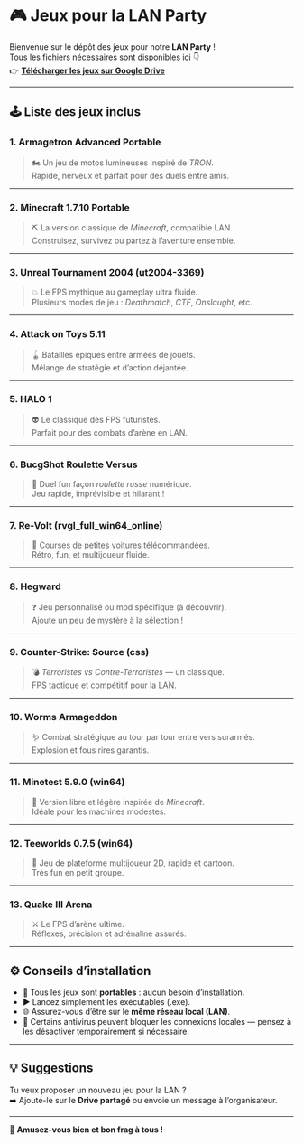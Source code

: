 # 🎮 Jeux pour la LAN Party

Bienvenue sur le dépôt des jeux pour notre **LAN Party** !  
Tous les fichiers nécessaires sont disponibles ici 👇  
👉 [**Télécharger les jeux sur Google Drive**](https://drive.google.com/drive/folders/1VDdQYYjGx4InTU0slsmIoHLxz7mtLiWj?usp=sharing)

---

## 🕹️ Liste des jeux inclus

### **1. Armagetron Advanced Portable**
> 🏍️ Un jeu de motos lumineuses inspiré de *TRON*.  
> Rapide, nerveux et parfait pour des duels entre amis.

---

### **2. Minecraft 1.7.10 Portable**
> ⛏️ La version classique de *Minecraft*, compatible LAN.  
> Construisez, survivez ou partez à l’aventure ensemble.

---

### **3. Unreal Tournament 2004 (ut2004-3369)**
> 💥 Le FPS mythique au gameplay ultra fluide.  
> Plusieurs modes de jeu : *Deathmatch*, *CTF*, *Onslaught*, etc.

---

### **4. Attack on Toys 5.11**
> 🪀 Batailles épiques entre armées de jouets.  
> Mélange de stratégie et d’action déjantée.

---

### **5. HALO 1**
> 👽 Le classique des FPS futuristes.  
> Parfait pour des combats d’arène en LAN.

---

### **6. BucgShot Roulette Versus**
> 🔫 Duel fun façon *roulette russe* numérique.  
> Jeu rapide, imprévisible et hilarant !

---

### **7. Re-Volt (rvgl_full_win64_online)**
> 🚗 Courses de petites voitures télécommandées.  
> Rétro, fun, et multijoueur fluide.

---

### **8. Hegward**
> ❓ Jeu personnalisé ou mod spécifique (à découvrir).  
> Ajoute un peu de mystère à la sélection !

---

### **9. Counter-Strike: Source (css)**
> 💣 *Terroristes vs Contre-Terroristes* — un classique.  
> FPS tactique et compétitif pour la LAN.

---

### **10. Worms Armageddon**
> 🪱 Combat stratégique au tour par tour entre vers surarmés.  
> Explosion et fous rires garantis.

---

### **11. Minetest 5.9.0 (win64)**
> 🧱 Version libre et légère inspirée de *Minecraft*.  
> Idéale pour les machines modestes.

---

### **12. Teeworlds 0.7.5 (win64)**
> 🥷 Jeu de plateforme multijoueur 2D, rapide et cartoon.  
> Très fun en petit groupe.

---

### **13. Quake III Arena**
> ⚔️ Le FPS d’arène ultime.  
> Réflexes, précision et adrénaline assurés.

---

## ⚙️ Conseils d’installation

- 💾 Tous les jeux sont **portables** : aucun besoin d’installation.  
- ▶️ Lancez simplement les exécutables (.exe).  
- 🌐 Assurez-vous d’être sur le **même réseau local (LAN)**.  
- 🚫 Certains antivirus peuvent bloquer les connexions locales — pensez à les désactiver temporairement si nécessaire.

---

## 💡 Suggestions

Tu veux proposer un nouveau jeu pour la LAN ?  
➡️ Ajoute-le sur le **Drive partagé** ou envoie un message à l’organisateur.  

---

🎉 **Amusez-vous bien et bon frag à tous !**
